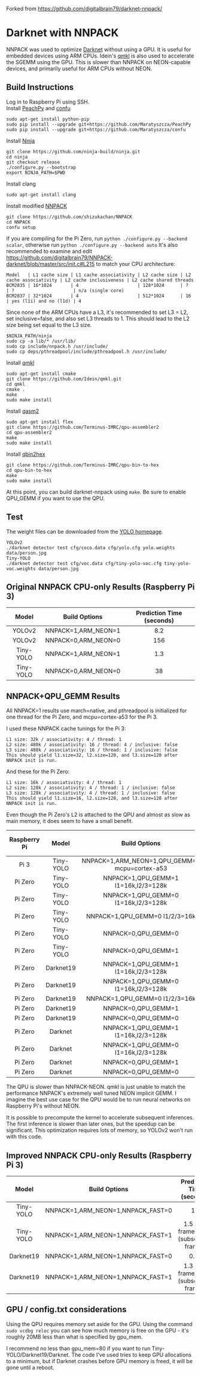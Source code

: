Forked from https://github.com/digitalbrain79/darknet-nnpack/

# Darknet with NNPACK
NNPACK was used to optimize [Darknet](https://github.com/pjreddie/darknet) without using a GPU. It is useful for embedded devices using ARM CPUs.
Idein's [qmkl](https://github.com/Idein/qmkl) is also used to accelerate the SGEMM using the GPU. This is slower than NNPACK on NEON-capable devices, and primarily useful for ARM CPUs without NEON.

## Build Instructions
Log in to Raspberry Pi using SSH.<br/>
Install [PeachPy](https://github.com/Maratyszcza/PeachPy) and [confu](https://github.com/Maratyszcza/confu)
```
sudo apt-get install python-pip
sudo pip install --upgrade git+https://github.com/Maratyszcza/PeachPy
sudo pip install --upgrade git+https://github.com/Maratyszcza/confu
```
Install [Ninja](https://ninja-build.org/)
```
git clone https://github.com/ninja-build/ninja.git
cd ninja
git checkout release
./configure.py --bootstrap
export NINJA_PATH=$PWD
```
Install clang
```
sudo apt-get install clang
```
Install modified [NNPACK](https://github.com/shizukachan/NNPACK)
```
git clone https://github.com/shizukachan/NNPACK
cd NNPACK
confu setup
```
If you are compiling for the Pi Zero, run `python ./configure.py --backend scalar`, otherwise run `python ./configure.py --backend auto`
It's also recommended to examine and edit https://github.com/digitalbrain79/NNPACK-darknet/blob/master/src/init.c#L215 to match your CPU architecture:
```
Model   | L1 cache size | L1 cache associativity | L2 cache size | L2 cache associativity | L2 cache inclusiveness | L2 cache shared threads
BCM2835 | 16*1024       | 4                      | 128*1024      | ?                      | ?                      | n/a (single core)
BCM2837 | 32*1024       | 4                      | 512*1024      | 16                     | yes (l1i) and no (l1d) | 4
```
Since none of the ARM CPUs have a L3, it's recommended to set L3 = L2, set inclusive=false, and also set L3 threads to 1. This should lead to the L2 size being set equal to the L3 size.
```
$NINJA_PATH/ninja
sudo cp -a lib/* /usr/lib/
sudo cp include/nnpack.h /usr/include/
sudo cp deps/pthreadpool/include/pthreadpool.h /usr/include/
```

Install [qmkl](https://github.com/Idein/qmkl)
```
sudo apt-get install cmake
git clone https://github.com/Idein/qmkl.git
cd qmkl
cmake .
make
sudo make install
```

Install [qasm2](https://github.com/Terminus-IMRC/qpu-assembler2)
```
sudo apt-get install flex
git clone https://github.com/Terminus-IMRC/qpu-assembler2
cd qpu-assembler2
make
sudo make install
```

Install [qbin2hex](https://github.com/Terminus-IMRC/qpu-bin-to-hex)
```
git clone https://github.com/Terminus-IMRC/qpu-bin-to-hex
cd qpu-bin-to-hex
make
sudo make install
```

At this point, you can build darknet-nnpack using `make`. Be sure to enable QPU_GEMM if you want to use the QPU.

## Test
The weight files can be downloaded from the [YOLO homepage](https://pjreddie.com/darknet/yolo/).
```
YOLOv2
./darknet detector test cfg/coco.data cfg/yolo.cfg yolo.weights data/person.jpg
Tiny-YOLO
./darknet detector test cfg/voc.data cfg/tiny-yolo-voc.cfg tiny-yolo-voc.weights data/person.jpg
```
## Original NNPACK CPU-only Results (Raspberry Pi 3)
Model | Build Options | Prediction Time (seconds)
:-:|:-:|:-:
YOLOv2 | NNPACK=1,ARM_NEON=1 | 8.2
YOLOv2 | NNPACK=0,ARM_NEON=0 | 156
Tiny-YOLO | NNPACK=1,ARM_NEON=1 | 1.3
Tiny-YOLO | NNPACK=0,ARM_NEON=0 | 38

## NNPACK+QPU_GEMM Results
All NNPACK=1 results use march=native, and pthreadpool is initialized for one thread for the Pi Zero, and mcpu=cortex-a53 for the Pi 3.

I used these NNPACK cache tunings for the Pi 3:
```
L1 size: 32k / associativity: 4 / thread: 1
L2 size: 480k / associativity: 16 / thread: 4 / inclusive: false
L3 size: 480k / associativity: 16 / thread: 1 / inclusive: false
This should yield l1.size=32, l2.size=120, and l3.size=120 after NNPACK init is run.
```
And these for the Pi Zero:
```
L1 size: 16k / associativity: 4 / thread: 1
L2 size: 128k / associativity: 4 / thread: 1 / inclusive: false
L3 size: 128k / associativity: 4 / thread: 1 / inclusive: false
This should yield l1.size=16, l2.size=128, and l3.size=128 after NNPACK init is run.
```
Even though the Pi Zero's L2 is attached to the QPU and almost as slow as main memory, it does seem to have a small benefit.

Raspberry Pi | Model | Build Options | Prediction Time (seconds)
:-:|:-:|:-:|:-:
Pi 3 | Tiny-YOLO | NNPACK=1,ARM_NEON=1,QPU_GEMM=1 mcpu=cortex-a53 | 5.3
Pi Zero | Tiny-YOLO | NNPACK=1,QPU_GEMM=1 l1=16k,l2/3=128k | 7.7
Pi Zero | Tiny-YOLO | NNPACK=1,QPU_GEMM=0 l1=16k,l2/3=128k | 28.2
Pi Zero | Tiny-YOLO | NNPACK=1,QPU_GEMM=0 l1/2/3=16k | 29.9
Pi Zero | Tiny-YOLO | NNPACK=0,QPU_GEMM=0 | 124
Pi Zero | Tiny-YOLO | NNPACK=0,QPU_GEMM=1 | 8.0
Pi Zero | Darknet19 | NNPACK=1,QPU_GEMM=1 l1=16k,l2/3=128k | 3.3
Pi Zero | Darknet19 | NNPACK=1,QPU_GEMM=0 l1=16k,l2/3=128k | 22.3
Pi Zero | Darknet19 | NNPACK=1,QPU_GEMM=0 l1/2/3=16k | 23.2
Pi Zero | Darknet19 | NNPACK=0,QPU_GEMM=1 | 3.5
Pi Zero | Darknet19 | NNPACK=0,QPU_GEMM=0 | 96.3
Pi Zero | Darknet | NNPACK=1,QPU_GEMM=1 l1=16k,l2/3=128k | 1.23
Pi Zero | Darknet | NNPACK=1,QPU_GEMM=0 l1=16k,l2/3=128k | 4.15
Pi Zero | Darknet | NNPACK=0,QPU_GEMM=1 | 1.32
Pi Zero | Darknet | NNPACK=0,QPU_GEMM=0 | 14.9

The QPU is slower than NNPACK-NEON. qmkl is just unable to match the performance NNPACK's extremely well tuned NEON implicit GEMM.
I imagine the best use case for the QPU would be to run neural networks on Raspberry Pi's without NEON.

It is possible to precompute the kernel to accelerate subsequent inferences. The first inference is slower than later ones, but the speedup can be significant. This optimization requires lots of memory, so YOLOv2 won't run with this code.
## Improved NNPACK CPU-only Results (Raspberry Pi 3)
Model | Build Options | Prediction Time (seconds)
:-:|:-:|:-:
Tiny-YOLO | NNPACK=1,ARM_NEON=1,NNPACK_FAST=0 | 1.2
Tiny-YOLO | NNPACK=1,ARM_NEON=1,NNPACK_FAST=1 | 1.5 (first frame), 0.89 (subsequent frames)
Darknet19 | NNPACK=1,ARM_NEON=1,NNPACK_FAST=0 | 0.93
Darknet19 | NNPACK=1,ARM_NEON=1,NNPACK_FAST=1 | 1.3 (first frame), 0.69 (subsequent frames)

## GPU / config.txt considerations
Using the QPU requires memory set aside for the GPU. Using the command `sudo vcdbg reloc` you can see how much memory is free on the GPU - it's roughly 20MB less than what is specified by gpu_mem.

I recommend no less than gpu_mem=80 if you want to run Tiny-YOLO/Darknet19/Darknet. The code I've used tries to keep GPU allocations to a minimum, but if Darknet crashes before GPU memory is freed, it will be gone until a reboot.

